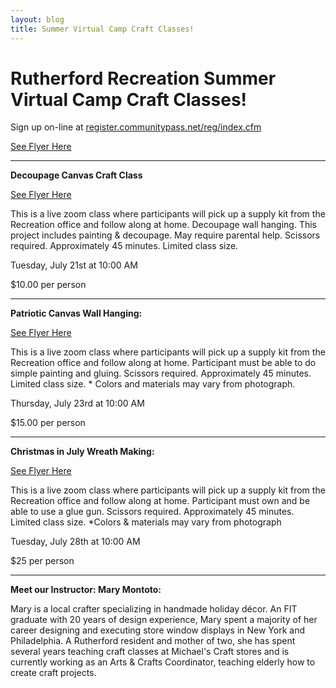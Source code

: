 ```yaml
---
layout: blog
title: Summer Virtual Camp Craft Classes!
---
```



# Rutherford Recreation Summer Virtual Camp Craft Classes! 

Sign up on-line at [register.communitypass.net/reg/index.cfm
](https://register.communitypass.net/reg/index.cfm)

[See Flyer Here](https://storage.googleapis.com/static.rutherford-nj.com/recreation/Summer%20Virtual%20Craft%20Classes%20Flyer.pdf)

 

---

**Decoupage Canvas Craft Class**

[See Flyer Here](https://storage.googleapis.com/static.rutherford-nj.com/recreation/summer-2020/Canvas%20Craft%20Art%202020.pdf)

This is a live zoom class where participants will pick up a supply kit from the Recreation office and follow along at home. Decoupage wall hanging. This project includes painting & decoupage. May require parental help. Scissors required. Approximately 45 minutes. Limited class size.

Tuesday, July 21st at 10:00 AM

$10.00 per person

--- 

**Patriotic Canvas Wall Hanging:**

[See Flyer Here](https://storage.googleapis.com/static.rutherford-nj.com/recreation/summer-2020/Canvas%20Craft%20Art%202020.pdf)

This is a live zoom class where participants will pick up a supply kit from the Recreation office and follow along at home. Participant must be able to do simple painting and gluing. Scissors required. Approximately 45 minutes. Limited class size. * Colors and materials may vary from photograph.

Thursday, July 23rd at 10:00 AM

$15.00 per person

--- 

**Christmas in July Wreath Making:**

[See Flyer Here](https://storage.googleapis.com/static.rutherford-nj.com/recreation/summer-2020/RutherfordRecWreathMaking.pdf)

This is a live zoom class where participants will pick up a supply kit from the Recreation office and follow along at home. Participant must own and be able to use a glue gun. Scissors required. Approximately 45 minutes. Limited class size. *Colors & materials may vary from photograph

Tuesday, July 28th at 10:00 AM

$25 per person

--- 

**Meet our Instructor: Mary Montoto:**

Mary is a local crafter specializing in handmade holiday décor. An FIT graduate with 20 years of design experience, Mary spent a majority of her career designing and executing store window displays in New York and Philadelphia. A Rutherford resident and mother of two, she has spent several years teaching craft classes at Michael's Craft stores and is currently working as an Arts & Crafts Coordinator, teaching elderly how to create craft projects. 
